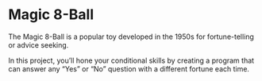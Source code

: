 # Magic 8-Ball
The Magic 8-Ball is a popular toy developed in the 1950s for fortune-telling or advice seeking.

In this project, you’ll hone your conditional skills by creating a program that can answer any “Yes” or “No” question with a different fortune each time.